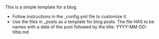 This is a simple template for a blog.

- Follow instructions in the _config.yml file to customize it.
- Use the files in _posts as a template for blog posts. The file HAS to be names with
a date of the post followed by the title:
  YYYY-MM-DD-tiltle.md
